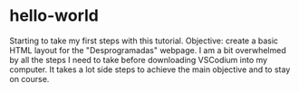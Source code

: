 # hello-world
Starting to take my first steps with this tutorial. Objective: create a basic HTML layout for the "Desprogramadas" webpage.
I am a bit overwhelmed by all the steps I need to take before downloading VSCodium into my computer.
It takes a lot side steps to achieve the main objective and to stay on course.
